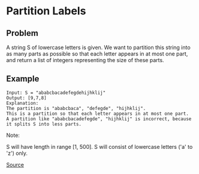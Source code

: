 # Partition Labels

## Problem

A string S of lowercase letters is given. 
We want to partition this string into as many parts as possible so that each letter appears in at most one part, 
and return a list of integers representing the size of these parts.

## Example

```
Input: S = "ababcbacadefegdehijhklij"
Output: [9,7,8]
Explanation:
The partition is "ababcbaca", "defegde", "hijhklij".
This is a partition so that each letter appears in at most one part.
A partition like "ababcbacadefegde", "hijhklij" is incorrect, because it splits S into less parts.

```
Note:

S will have length in range [1, 500].
S will consist of lowercase letters ('a' to 'z') only.

[Source](https://leetcode.com/problems/partition-labels/)
